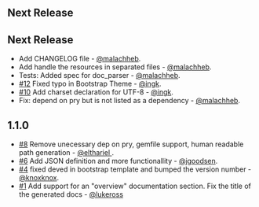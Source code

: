 Next Release
------------

Next Release
-----------------
* Add CHANGELOG file - [@malachheb](https://github.com/malachheb).
* Add handle the resources in separated files - [@malachheb](https://github.com/malachheb).
* Tests: Added spec for doc_parser - [@malachheb](https://github.com/malachheb).
* [#12](https://github.com/malachheb/calamum/pull/12) Fixed typo in Bootstrap Theme - [@ingk](https://github.com/ingk).
* [#10](https://github.com/malachheb/calamum/pull/10) Add charset declaration for UTF-8 - [@ingk](https://github.com/ingk).
* Fix: depend on pry but is not listed as a dependency - [@malachheb](https://github.com/malachheb).

1.1.0 
-----------------

* [#8](https://github.com/malachheb/calamum/pull/8) Remove unecessary dep on pry, gemfile support, human readable path generation - [@elthariel ](https://github.com/elthariel).
* [#6](https://github.com/malachheb/calamum/pull/6) Add JSON definition and more functionallity - [@jgoodsen](https://github.com/jgoodsen).
* [#4](https://github.com/malachheb/calamum/pull/4) fixed deved in bootstrap template and bumped the version number - [@knoxknox](https://github.com/knoxknox).
* [#1](https://github.com/malachheb/calamum/pull/1) Add support for an "overview" documentation section. Fix the title of the generated docs - [@lukeross](https://github.com/lukeross)